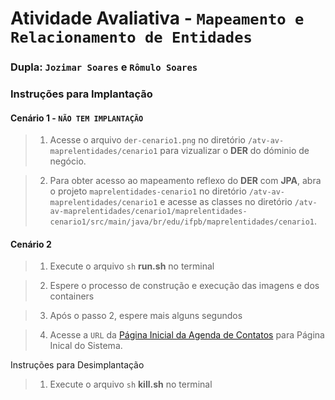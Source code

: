 # Atividade Avaliativa - ``Mapeamento e Relacionamento de Entidades``

### Dupla: ``Jozimar Soares`` e ``Rômulo Soares``

### Instruções para Implantação

#### Cenário 1 - ``NÃO TEM IMPLANTAÇÃO``

> 1. Acesse o arquivo ``der-cenario1.png`` no diretório ``/atv-av-maprelentidades/cenario1`` para vizualizar o **DER** do dóminio de negócio.

> 2. Para obter acesso ao mapeamento reflexo do **DER** com **JPA**, abra o projeto ``maprelentidades-cenario1`` no diretório ``/atv-av-maprelentidades/cenario1`` e acesse as classes no diretório ``/atv-av-maprelentidades/cenario1/maprelentidades-cenario1/src/main/java/br/edu/ifpb/maprelentidades/cenario1``.

#### Cenário 2  

> 1. Execute o arquivo ``sh`` **run.sh** no terminal

> 2. Espere o processo de construção e execução das imagens e dos containers

> 3. Após o passo 2, espere mais alguns segundos 

> 4. Acesse a ``URL`` da [Página Inicial da Agenda de Contatos](http://localhost:8082/atv-av-listatelefonica/faces/index.xhtml) para Página Inical do Sistema. 

Instruções para Desimplantação 

> 1. Execute o arquivo ``sh`` **kill.sh** no terminal

